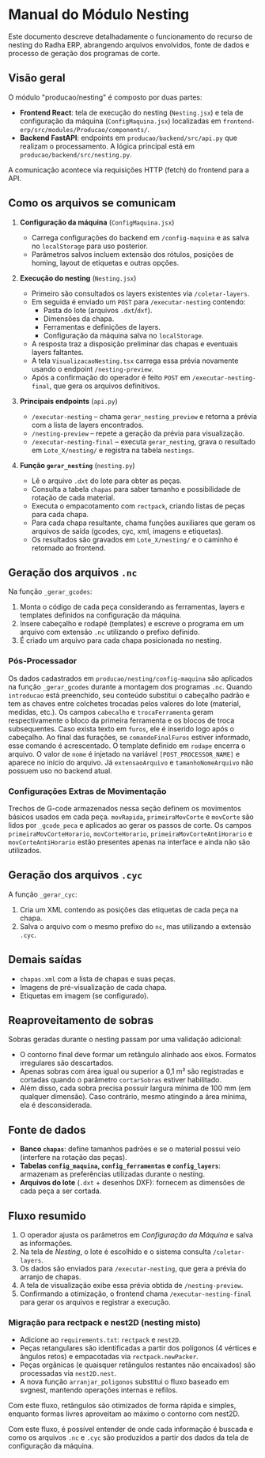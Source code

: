 # Manual do Módulo Nesting

Este documento descreve detalhadamente o funcionamento do recurso de nesting do Radha ERP, abrangendo arquivos envolvidos, fonte de dados e processo de geração dos programas de corte.

## Visão geral
O módulo "producao/nesting" é composto por duas partes:

- **Frontend React**: tela de execução do nesting (`Nesting.jsx`) e tela de configuração da máquina (`ConfigMaquina.jsx`) localizadas em `frontend-erp/src/modules/Producao/components/`.
- **Backend FastAPI**: endpoints em `producao/backend/src/api.py` que realizam o processamento. A lógica principal está em `producao/backend/src/nesting.py`.

A comunicação acontece via requisições HTTP (fetch) do frontend para a API.

## Como os arquivos se comunicam
1. **Configuração da máquina** (`ConfigMaquina.jsx`)
   - Carrega configurações do backend em `/config-maquina` e as salva no `localStorage` para uso posterior.
   - Parâmetros salvos incluem extensão dos rótulos, posições de homing, layout de etiquetas e outras opções.

2. **Execução do nesting** (`Nesting.jsx`)
   - Primeiro são consultados os layers existentes via `/coletar-layers`.
   - Em seguida é enviado um `POST` para `/executar-nesting` contendo:
     - Pasta do lote (arquivos `.dxt`/`dxf`).
     - Dimensões da chapa.
     - Ferramentas e definições de layers.
     - Configuração da máquina salva no `localStorage`.
   - A resposta traz a disposição preliminar das chapas e eventuais layers faltantes.
   - A tela `VisualizacaoNesting.tsx` carrega essa prévia novamente usando o endpoint `/nesting-preview`.
   - Após a confirmação do operador é feito `POST` em `/executar-nesting-final`, que gera os arquivos definitivos.

3. **Principais endpoints** (`api.py`)
   - `/executar-nesting` – chama `gerar_nesting_preview` e retorna a prévia com a lista de layers encontrados.
   - `/nesting-preview` – repete a geração da prévia para visualização.
   - `/executar-nesting-final` – executa `gerar_nesting`, grava o resultado em `Lote_X/nesting/` e registra na tabela `nestings`.

4. **Função `gerar_nesting`** (`nesting.py`)
   - Lê o arquivo `.dxt` do lote para obter as peças.
   - Consulta a tabela `chapas` para saber tamanho e possibilidade de rotação de cada material.
   - Executa o empacotamento com `rectpack`, criando listas de peças para cada chapa.
   - Para cada chapa resultante, chama funções auxiliares que geram os arquivos de saída (gcodes, cyc, xml, imagens e etiquetas).
   - Os resultados são gravados em `Lote_X/nesting/` e o caminho é retornado ao frontend.

## Geração dos arquivos `.nc`
Na função `_gerar_gcodes`:
1. Monta o código de cada peça considerando as ferramentas, layers e templates definidos na configuração da máquina.
2. Insere cabeçalho e rodapé (templates) e escreve o programa em um arquivo com extensão `.nc` utilizando o prefixo definido.
3. É criado um arquivo para cada chapa posicionada no nesting.

### Pós-Processador
Os dados cadastrados em `producao/nesting/config-maquina` são aplicados na função `_gerar_gcodes` durante a montagem dos programas `.nc`. Quando `introducao` está preenchido, seu conteúdo substitui o cabeçalho padrão e tem as chaves entre colchetes trocadas pelos valores do lote (material, medidas, etc.). Os campos `cabecalho` e `trocaFerramenta` geram respectivamente o bloco da primeira ferramenta e os blocos de troca subsequentes. Caso exista texto em `furos`, ele é inserido logo após o cabeçalho. Ao final das furações, se `comandoFinalFuros` estiver informado, esse comando é acrescentado. O template definido em `rodape` encerra o arquivo.
O valor de `nome` é injetado na variável `[POST_PROCESSOR_NAME]` e aparece no início do arquivo. Já `extensaoArquivo` e `tamanhoNomeArquivo` não possuem uso no backend atual.

### Configurações Extras de Movimentação
Trechos de G-code armazenados nessa seção definem os movimentos básicos usados em cada peça. `movRapida`, `primeiraMovCorte` e `movCorte` são lidos por `_gcode_peca` e aplicados ao gerar os passos de corte. Os campos `primeiraMovCorteHorario`, `movCorteHorario`, `primeiraMovCorteAntiHorario` e `movCorteAntiHorario` estão presentes apenas na interface e ainda não são utilizados.


## Geração dos arquivos `.cyc`
A função `_gerar_cyc`:
1. Cria um XML contendo as posições das etiquetas de cada peça na chapa.
2. Salva o arquivo com o mesmo prefixo do `nc`, mas utilizando a extensão `.cyc`.

## Demais saídas
- `chapas.xml` com a lista de chapas e suas peças.
- Imagens de pré-visualização de cada chapa.
- Etiquetas em imagem (se configurado).

## Reaproveitamento de sobras
Sobras geradas durante o nesting passam por uma validação adicional:

- O contorno final deve formar um retângulo alinhado aos eixos. Formatos
  irregulares são descartados.
- Apenas sobras com área igual ou superior a 0,1&nbsp;m² são registradas e
  cortadas quando o parâmetro `cortarSobras` estiver habilitado.
- Além disso, cada sobra precisa possuir largura mínima de 100&nbsp;mm (em
  qualquer dimensão). Caso contrário, mesmo atingindo a área mínima, ela é
  desconsiderada.

## Fonte de dados
- **Banco `chapas`**: define tamanhos padrões e se o material possui veio (interfere na rotação das peças).
- **Tabelas `config_maquina`, `config_ferramentas` e `config_layers`**: armazenam as preferências utilizadas durante o nesting.
- **Arquivos do lote** (`.dxt` + desenhos DXF): fornecem as dimensões de cada peça a ser cortada.

## Fluxo resumido
1. O operador ajusta os parâmetros em *Configuração da Máquina* e salva as informações.
2. Na tela de *Nesting*, o lote é escolhido e o sistema consulta `/coletar-layers`.
3. Os dados são enviados para `/executar-nesting`, que gera a prévia do arranjo de chapas.
4. A tela de visualização exibe essa prévia obtida de `/nesting-preview`.
5. Confirmando a otimização, o frontend chama `/executar-nesting-final` para gerar os arquivos e registrar a execução.

### Migração para rectpack e nest2D (nesting misto)

- Adicione ao `requirements.txt`: `rectpack` e `nest2D`.
- Peças retangulares são identificadas a partir dos polígonos (4 vértices e ângulos retos) e empacotadas via `rectpack.newPacker`.
- Peças orgânicas (e quaisquer retângulos restantes não encaixados) são processadas via `nest2D.nest`.
- A nova função `arranjar_poligonos` substitui o fluxo baseado em svgnest, mantendo operações internas e refilos.

Com este fluxo, retângulos são otimizados de forma rápida e simples, enquanto formas livres aproveitam ao máximo o contorno com nest2D.

Com este fluxo, é possível entender de onde cada informação é buscada e como os arquivos `.nc` e `.cyc` são produzidos a partir dos dados da tela de configuração da máquina.
